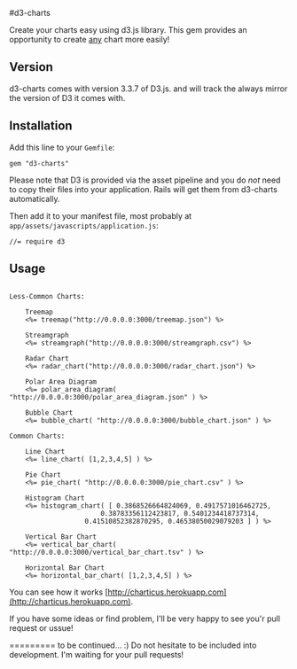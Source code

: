 #d3-charts

Create your charts easy using d3.js library.
This gem provides an opportunity to create [any](http://en.wikipedia.org/wiki/Chart#Types_of_charts) chart more easily!


## Version

d3-charts comes with version 3.3.7 of D3.js. and will track the always
mirror the version of D3 it comes with.


## Installation

Add this line to your `Gemfile`:

    gem "d3-charts"

Please note that D3 is provided via the asset pipeline and you do *not* need to copy their files into your application. 
Rails will get them from d3-charts automatically.

Then add it to your manifest file, most probably at `app/assets/javascripts/application.js`:

    //= require d3


## Usage

```

Less-Common Charts:

	Treemap
	<%= treemap("http://0.0.0.0:3000/treemap.json") %>

	Streamgraph	
	<%= streamgraph("http://0.0.0.0:3000/streamgraph.csv") %>

	Radar Chart
	<%= radar_chart("http://0.0.0.0:3000/radar_chart.json") %>

	Polar Area Diagram
	<%= polar_area_diagram( "http://0.0.0.0:3000/polar_area_diagram.json" ) %>

	Bubble Chart
	<%= bubble_chart( "http://0.0.0.0:3000/bubble_chart.json" ) %>

Common Charts:

	Line Chart
	<%= line_chart( [1,2,3,4,5] ) %>

	Pie Chart
	<%= pie_chart( "http://0.0.0.0:3000/pie_chart.csv" ) %>

	Histogram Chart
	<%= histogram_chart( [ 0.3868526664824069, 0.4917571016462725, 
		               0.38783356112423817, 0.5401234418737314, 
			       0.41510852382870295, 0.46538050029079203 ] ) %>

	Vertical Bar Chart
	<%= vertical_bar_chart( "http://0.0.0.0:3000/vertical_bar_chart.tsv" ) %>

	Horizontal Bar Chart
	<%= horizontal_bar_chart( [1,2,3,4,5] ) %>

```

 You can see how it works [http://charticus.herokuapp.com](http://charticus.herokuapp.com).
 
 If you have some ideas or find problem, I'll be very happy to see you'r pull request or ussue!

=========
to be continued... :) 
Do not hesitate to be included into development. I'm waiting for your pull requests!
                        
